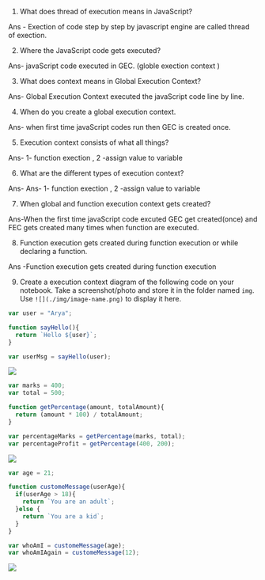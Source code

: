 1. What does thread of execution means in JavaScript?

Ans - Exection of code step by step by javascript engine are called  thread of exection.

2. Where the JavaScript code gets executed?

Ans- javaScript code executed in GEC. (globle exection context )
 
3. What does context means in Global Execution Context?

Ans- Global Execution Context  executed the javaScript code line by line.

4. When do you create a global execution context.

Ans- when first time javaScript codes run then GEC is created once. 

5. Execution context consists of what all things?

Ans-  1- function exection , 2 -assign value to variable

6. What are the different types of execution context?

Ans- Ans-  1- function exection , 2 -assign value to variable

7. When global and function execution context gets created?

Ans-When the first time javaScript code excuted GEC get created(once) and  FEC gets created many times when function are executed.

8. Function execution gets created during function execution or while declaring a function.

Ans -Function execution gets created during function execution

9. Create a execution context diagram of the following code on your notebook. Take a screenshot/photo and store it in the folder named `img`. Use `![](./img/image-name.png)` to display it here.



```js
var user = "Arya";

function sayHello(){
  return `Hello ${user}`;
}

var userMsg = sayHello(user);
```

<!-- Put your image here -->

![](./img/image-name.jpg)



```js
var marks = 400;
var total = 500;

function getPercentage(amount, totalAmount){
  return (amount * 100) / totalAmount;
}

var percentageMarks = getPercentage(marks, total);
var percentageProfit = getPercentage(400, 200);
```

<!-- Put your image here -->

![](./img/image-name.jpg)



```js
var age = 21;

function customeMessage(userAge){
  if(userAge > 18){
    return `You are an adult`;
  }else {
    return `You are a kid`;
  }
}

var whoAmI = customeMessage(age);
var whoAmIAgain = customeMessage(12);
```

<!-- Put your image here -->

![](./img/image-name.jpg)